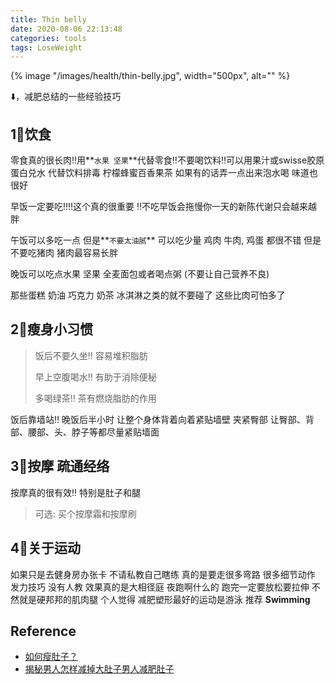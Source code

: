 ```yaml
---
title: Thin belly
date: 2020-08-06 22:13:48
categories: tools
tags: LoseWeight
---
```


{% image "/images/health/thin-belly.jpg", width="500px", alt="" %}

<!-- more -->

⬇️，减肥总结的一些经验技巧

## 1⃣饮食

零食真的很长肉‼️用**`水果 坚果`**代替零食‼️不要喝饮料‼️可以用果汁或swisse胶原蛋白兑水 代替饮料排毒 柠檬蜂蜜百香果茶 如果有的话弄一点出来泡水喝 味道也很好

早饭一定要吃‼️‼️这个真的很重要 ‼️不吃早饭会拖慢你一天的新陈代谢只会越来越胖

午饭可以多吃一点 但是**`不要太油腻`** 可以吃少量 鸡肉 牛肉, 鸡蛋 都很不错 但是不要吃猪肉 猪肉最容易长胖

晚饭可以吃点水果 坚果 全麦面包或者喝点粥 (不要让自己营养不良)

那些蛋糕 奶油 巧克力 奶茶 冰淇淋之类的就不要碰了 这些比肉可怕多了

## 2⃣瘦身小习惯

> 饭后不要久坐‼️ 容易堆积脂肪
>
> 早上空腹喝水‼️ 有助于消除便秘
>
> 多喝绿茶‼️ 茶有燃烧脂肪的作用

饭后靠墙站‼️ 晚饭后半小时 让整个身体背着向着紧贴墙壁 夹紧臀部 让臀部、背部、腰部、头、脖子等都尽量紧贴墙面

## 3⃣按摩 疏通经络

按摩真的很有效‼️ 特别是肚子和腿

> 可选: 买个按摩霜和按摩刷


## 4⃣关于运动

如果只是去健身房办张卡 不请私教自己瞎练 真的是要走很多弯路 很多细节动作 发力技巧 没有人教 效果真的是大相径庭 夜跑啊什么的 跑完一定要放松要拉伸 不然就是硬邦邦的肌肉腿 个人觉得 减肥塑形最好的运动是游泳 推荐 **Swimming**

## Reference

- [如何瘦肚子？](https://www.zhihu.com/question/24757268)
- [揭秘男人怎样减掉大肚子男人减肥肚子](https://kknews.cc/zh-sg/health/mqmyz99.html)








